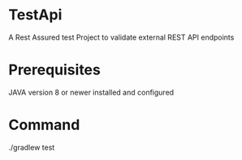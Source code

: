 # TestApi

A Rest Assured test Project to validate external REST API endpoints

# Prerequisites

JAVA version 8 or newer installed and configured

# Command

./gradlew test
